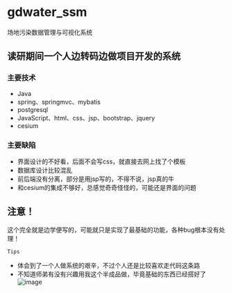 # gdwater_ssm
场地污染数据管理与可视化系统

## 读研期间一个人边转码边做项目开发的系统

### 主要技术

+ Java
+ spring、springmvc、mybatis
+ postgresql
+ JavaScript、html、css、jsp、bootstrap、jquery
+ cesium

### 主要缺陷

+ 界面设计的不好看，后面不会写css，就直接去网上找了个模板
+ 数据库设计比较混乱
+ 前后端没有分离，部分是用jsp写的，不得不说，jsp真的牛
+ 和cesium的集成不够好，总感觉奇奇怪怪的，可能还是界面的问题

## 注意！

这个完全就是边学便写的，可能就只是实现了最基础的功能，各种bug根本没有处理！

`Tips`

- 体会到了一个人做系统的艰辛，不过个人还是比较喜欢走代码这条路
- 不知道师弟有没有兴趣用我这个半成品做，毕竟基础的东西已经搭好了
![image](https://user-images.githubusercontent.com/66960258/159729191-988bc7ea-8a19-48c8-bfdb-1f1c88ac1ab4.png)
